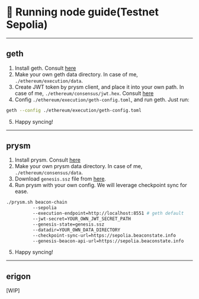 # 🧐 Running node guide(Testnet Sepolia)

---

## geth

1. Install geth. Consult [here](https://geth.ethereum.org/docs/getting-started/installing-geth)
2. Make your own geth data directory. In case of me, `./ethereum/execution/data`.
3. Create JWT token by prysm client, and place it into your own path. In case of me, `./ethereum/consensus/jwt.hex`. Consult [here](https://docs.prylabs.network/docs/install/install-with-script)
4. Config `./ethereum/execution/geth-config.toml`, and run geth. Just run:

```bash
geth --config ./ethereum/execution/geth-config.toml
```

5. Happy syncing!

---

## prysm

1. Install prysm. Consult [here](https://docs.prylabs.network/docs/install/install-with-script)
2. Make your own prysm data directory. In case of me, `./ethereum/consensus/data`.
3. Download `genesis.ssz` file from [here](https://github.com/eth-clients/merge-testnets/blob/main/sepolia/genesis.ssz).
4. Run prysm with your own config. We will leverage checkpoint sync for ease.

```bash
./prysm.sh beacon-chain
          --sepolia
          --execution-endpoint=http://localhost:8551 # geth default
          --jwt-secret=YOUR_OWN_JWT_SECRET_PATH
          --genesis-state=genesis.ssz
          --datadir=YOUR_OWN_DATA_DIRECTORY
          --checkpoint-sync-url=https://sepolia.beaconstate.info
          --genesis-beacon-api-url=https://sepolia.beaconstate.info
```

5. Happy syncing!

---

## erigon

[WIP]
